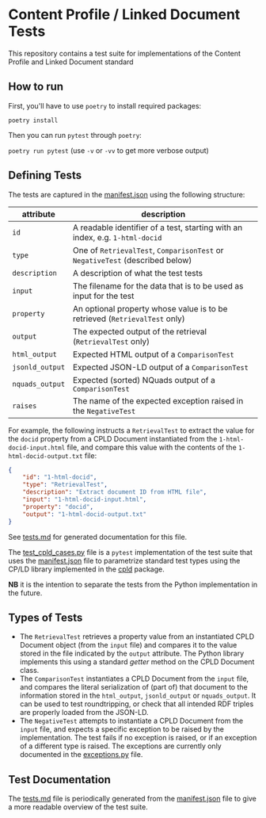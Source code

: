 # Content Profile / Linked Document Tests

This repository contains a test suite for implementations of the Content Profile and Linked Document standard

## How to run

First, you'll have to use `poetry` to install required packages:

`poetry install`

Then you can run `pytest` through `poetry`:

`poetry run pytest` (use `-v` or `-vv` to get more verbose output)

## Defining Tests

The tests are captured in the [manifest.json](src/tests/data/manifest.json) using the following structure:

| attribute | description |
| --- | --- |
| `id` | A readable identifier of a test, starting with an index, e.g. `1-html-docid` | 
| `type` | One of `RetrievalTest`, `ComparisonTest` or `NegativeTest` (described below) | 
| `description` | A description of what the test tests | 
| `input` | The filename for the data that is to be used as input for the test |
| `property` | An optional property whose value is to be retrieved (`RetrievalTest` only) |
| `output` | The expected output of the retrieval (`RetrievalTest` only) |
| `html_output` | Expected HTML output of a `ComparisonTest` |
| `jsonld_output` | Expected JSON-LD output of a `ComparisonTest` |
| `nquads_output` | Expected (sorted) NQuads output of a `ComparisonTest` |
| `raises` | The name of the expected exception raised in the `NegativeTest` |

For example, the following instructs a `RetrievalTest` to extract the value for the `docid` property from a CPLD Document instantiated from the `1-html-docid-input.html` file, and compare this value with the contents of the `1-html-docid-output.txt` file:

```json
{
    "id": "1-html-docid",
    "type": "RetrievalTest",
    "description": "Extract document ID from HTML file",
    "input": "1-html-docid-input.html",
    "property": "docid",
    "output": "1-html-docid-output.txt"
}
```

See [tests.md](tests.md) for generated documentation for this file.

The [test_cpld_cases.py](src/tests/test_cpld_cases.py) file is a `pytest` implementation of the test suite that uses the [manifest.json](src/tests/data/manifest.json) file to parametrize standard test types using the CP/LD library implemented in the [cpld](src/cpld) package. 

**NB** it is the intention to separate the tests from the Python implementation in the future.

## Types of Tests

* The `RetrievalTest` retrieves a property value from an instantiated CPLD Document object (from the `input` file) and compares it to the value stored in the file indicated by the `output` attribute. The Python library implements this using a standard *getter* method on the CPLD Document class.
* The `ComparisonTest` instantiates a CPLD Document from the `input` file, and compares the literal serialization of (part of) that document to the information stored in the `html_output`, `jsonld_output` or `nquads_output`. It can be used to test roundtripping, or check that all intended RDF triples are properly loaded from the JSON-LD.
* The `NegativeTest` attempts to instantiate a CPLD Document from the `input` file, and expects a specific exception to be raised by the implementation. The test fails if no exception is raised, or if an exception of a different type is raised. The exceptions are currently only documented in the [exceptions.py](src/cpld/exceptions.py) file.

## Test Documentation

The [tests.md](tests.md) file is periodically generated from the [manifest.json](src/tests/data/manifest.json) file to give a more readable overview of the test suite.